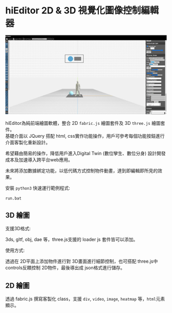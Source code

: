 # hiEditor 2D & 3D 視覺化圖像控制編輯器  

![01](./readme/hiEditor_03.jpg)

hiEditor為純前端繪圖軟體，整合 2D `fabric.js` 繪圖套件及 3D `three.js` 繪圖套件。  
基礎介面以 JQuery 搭配 html, css實作功能操作，用戶可參考每個功能按鈕進行介面客製化重新設計。  

希望藉由簡易的操作，降低用戶進入Digital Twin (數位孿生、數位分身) 設計開發成本及加速導入跨平台web應用。  

未來將添加數據綁定功能，以低代碼方式控制物件動畫，達到即編輯即所見的效果。  

安裝 `python3` 快速運行範例程式:  

    run.bat

## 3D 繪圖  

支援3D格式:   

3ds, gltf, obj, dae 等，three.js支援的 loader js 套件皆可以添加。  

使用方式:  

透過在 2D平面上添加物件進行對 3D畫面進行細節控制，也可搭配 three.js中 controls反饋控制 2D物件，最後導出成 json格式進行儲存。  

## 2D 繪圖  

透過 fabric.js 撰寫客製化 class，支援 `div`, `video`, `image`, `heatmap` 等，`html`元素顯示。  